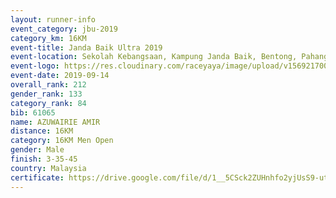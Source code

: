 ```yaml
---
layout: runner-info 
event_category: jbu-2019 
category_km: 16KM 
event-title: Janda Baik Ultra 2019  
event-location: Sekolah Kebangsaan, Kampung Janda Baik, Bentong, Pahang, Malaysia 
event-logo: https://res.cloudinary.com/raceyaya/image/upload/v1569217009/logo/janda-baik_vch1pc.jpg 
event-date: 2019-09-14 
overall_rank: 212
gender_rank: 133
category_rank: 84
bib: 61065
name: AZUWAIRIE AMIR
distance: 16KM
category: 16KM Men Open
gender: Male
finish: 3-35-45
country: Malaysia
certificate: https://drive.google.com/file/d/1__5CSck2ZUHnhfo2yjUsS9-ut-zAzi3Z/view?usp=sharing
---
```

